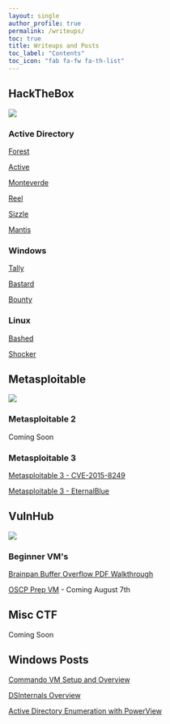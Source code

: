 ```yaml
---
layout: single
author_profile: true
permalink: /writeups/
toc: true
title: Writeups and Posts
toc_label: "Contents"
toc_icon: "fab fa-fw fa-th-list"
---
```


## HackTheBox

![](https://www.hackthebox.eu/images/logo600.png)

### Active Directory
[Forest](/hackthebox/2020/06/08/HTB-Forest-Writeup.html)

[Active](/hackthebox/2020/06/16/HTB-Active-Writeup.html)

[Monteverde](/hackthebox/2020/06/18/HTB-Monteverde-Writeup.html)

[Reel](/hackthebox/2020/07/19/HTB-Reel-Writeup.html)

[Sizzle](/hackthebox/2020/07/20/HTB-Sizzle-Writeup.html)

[Mantis](/hackthebox/2020/07/21/HTB-Mantis-Writeup.html)

### Windows
[Tally](/hackthebox/2020/08/07/HTB-Tally-Writeup.html)

[Bastard](/hackthebox/2020/07/22/HTB-Bastard-Writeup.html)

[Bounty](/hackthebox/2020/07/27/HTB-Bounty-Writeup.html)

### Linux
[Bashed](/hackthebox/2020/06/02/HTB-Bashed-Writeup.html)

[Shocker](/hackthebox/2020/07/04/HTB-Shocker-Writeup.html)


## Metasploitable 

![](https://www.rapid7.com/includes/img/Rapid7_logo.svg)

### Metasploitable 2

Coming Soon

### Metasploitable 3
[Metasploitable 3 - CVE-2015-8249](/windows/2020/07/25/Metasploitable-3-Walkthrough.html#exploiting-manage-engine---cve-2015-8249)

[Metasploitable 3 - EternalBlue](/windows/2020/07/25/Metasploitable-3-Walkthrough.html#exploiting-eternalblue-ms17-010)


## VulnHub

![](https://www.vulnhub.com/static/img/logo.png)

### Beginner VM's
[Brainpan Buffer Overflow PDF Walkthrough](https://github.com/71xn/71xn.github.io/blob/master/pdf/Buffer%20Overflow%20Guide.pdf)

[OSCP Prep VM](/) - Coming August 7th


## Misc CTF

Coming Soon


## Windows Posts

[Commando VM Setup and Overview](/windows/2020/06/19/Commando-VM.html)

[DSInternals Overview](/windows/2020/06/27/DSInternals-Overview.html)

[Active Directory Enumeration with PowerView](/windows/2020/06/28/AD-Enumeration-with-PowerView.html)